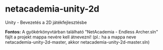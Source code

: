 # netacademia-unity-2d
Unity - Bevezetés a 2D játékfejlesztésbe

**Fontos:** A gyökérkönyvtárban található "NetAcademia - Endless Archer.sln" fájlt a projekt mappa nevére kell átnevezni! (pl.: ha a mappa neve netacademia-unity-2d-master, akkor netacademia-unity-2d-master.sln)
